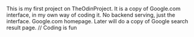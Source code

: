 This is my first project on TheOdinProject. 
It is a copy of Google.com interface, in my own way of coding it. 
No backend serving, just the interface. 
Google.com homepage. Later will do a copy of Google search result page.
// Coding is fun